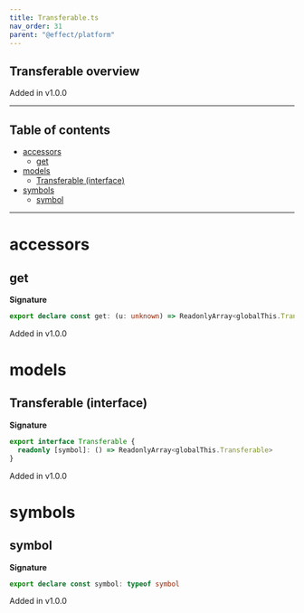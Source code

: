 ```yaml
---
title: Transferable.ts
nav_order: 31
parent: "@effect/platform"
---
```


## Transferable overview

Added in v1.0.0

---

<h2 class="text-delta">Table of contents</h2>

- [accessors](#accessors)
  - [get](#get)
- [models](#models)
  - [Transferable (interface)](#transferable-interface)
- [symbols](#symbols)
  - [symbol](#symbol)

---

# accessors

## get

**Signature**

```ts
export declare const get: (u: unknown) => ReadonlyArray<globalThis.Transferable>
```

Added in v1.0.0

# models

## Transferable (interface)

**Signature**

```ts
export interface Transferable {
  readonly [symbol]: () => ReadonlyArray<globalThis.Transferable>
}
```

Added in v1.0.0

# symbols

## symbol

**Signature**

```ts
export declare const symbol: typeof symbol
```

Added in v1.0.0
